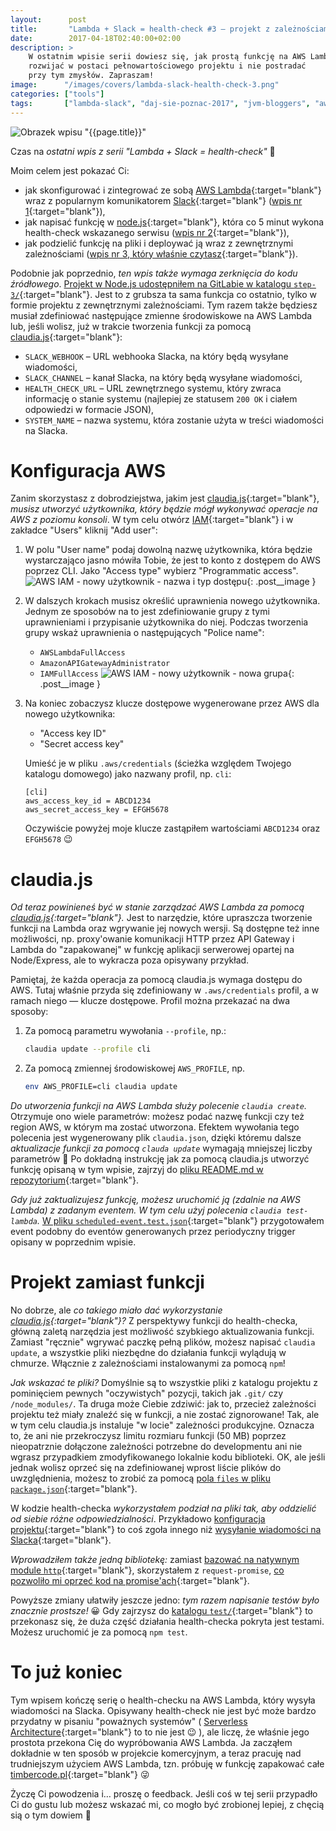 ```yaml
---
layout:      post
title:       "Lambda + Slack = health-check #3 — projekt z zależnościami"
date:        2017-04-18T02:40:00+02:00
description: >
    W ostatnim wpisie serii dowiesz się, jak prostą funkcję na AWS Lambda
    rozwijać w postaci pełnowartościowego projektu i nie postradać
    przy tym zmysłów. Zapraszam!
image:      "/images/covers/lambda-slack-health-check-3.png"
categories: ["tools"]
tags:       ["lambda-slack", "daj-sie-poznac-2017", "jvm-bloggers", "aws", "lambda", "slack", "health-check", "node", "claudia.js"]
---
```


![Obrazek wpisu "{{page.title}}"]( /images/covers/lambda-slack-health-check-3.png )

Czas na *ostatni wpis z serii "Lambda + Slack = health-check"* 🙂

Moim celem jest pokazać Ci:
* jak skonfigurować i zintegrować ze sobą [AWS Lambda]( https://aws.amazon.com/lambda ){:target="blank"}
  wraz z popularnym komunikatorem [Slack]( https://slack.com/ ){:target="blank"}
  ([wpis nr 1]( /blog/2017/03/25/lambda-slack-health-check-1/ ){:target="blank"}),
* jak napisać funkcję w [node.js]( https://nodejs.org/en/ ){:target="blank"},
  która co 5 minut wykona health-check wskazanego serwisu
  ([wpis nr 2]( /blog/2017/04/03/lambda-slack-health-check-2/ ){:target="blank"}),
* jak podzielić funkcję na pliki i deploywać ją wraz z zewnętrznymi
  zależnościami
  ([wpis nr 3, który właśnie czytasz]( /blog/2017/04/18/lambda-slack-health-check-3/ ){:target="blank"}).

Podobnie jak poprzednio, *ten wpis także wymaga zerknięcia do kodu źródłowego*.
[Projekt w Node.js udostępniłem na GitLabie w katalogu `step-3/`]( https://gitlab.com/timbercode/lambda-slack-example/blob/master/step-3/ ){:target="blank"}.
Jest to z grubsza ta sama funkcja co ostatnio, tylko w formie projektu z zewnętrznymi
zależnościami. Tym razem także będziesz musiał zdefiniować następujące zmienne
środowiskowe na AWS Lambda lub, jeśli wolisz, już w trakcie tworzenia funkcji
za pomocą
[claudia.js]( https://claudiajs.com/ ){:target="blank"}:
* `SLACK_WEBHOOK` – URL webhooka Slacka, na który będą wysyłane wiadomości,
* `SLACK_CHANNEL` – kanał Slacka, na który będą wysyłane wiadomości,
* `HEALTH_CHECK_URL` – URL zewnętrznego systemu, który zwraca informację
  o stanie systemu (najlepiej ze statusem `200 OK` i ciałem odpowiedzi
  w formacie JSON),
* `SYSTEM_NAME` – nazwa systemu, która zostanie użyta w treści wiadomości na Slacka.
 
# Konfiguracja AWS

Zanim skorzystasz z dobrodziejstwa, jakim jest 
[claudia.js]( https://claudiajs.com/ ){:target="blank"}, 
*musisz utworzyć
użytkownika, który będzie mógł wykonywać operacje na AWS z poziomu konsoli*.
W tym celu otwórz [IAM]( https://console.aws.amazon.com/iam ){:target="blank"}
i w zakładce "Users" kliknij "Add user":

1. W polu "User name" podaj dowolną nazwę użytkownika, która będzie wystarczająco
   jasno mówiła Tobie, że jest to konto z dostępem do AWS poprzez CLI.
   Jako "Access type" wybierz "Programmatic access".
   ![AWS IAM - nowy użytkownik - nazwa i typ dostępu]( /images/content/lambda-slack-health-check-3/iam-new-user-name-and-access-type.png ){: .post__image }
   
2. W dalszych krokach musisz określić uprawnienia nowego użytkownika.
   Jednym ze sposobów na to jest zdefiniowanie grupy z tymi uprawnieniami
   i przypisanie użytkownika do niej. Podczas tworzenia grupy wskaż uprawnienia
   o następujących "Police name":
   * `AWSLambdaFullAccess`
   * `AmazonAPIGatewayAdministrator`
   * `IAMFullAccess`
   ![AWS IAM - nowy użytkownik - nowa grupa]( /images/content/lambda-slack-health-check-3/iam-new-user-new-group-policies.png ){: .post__image }
  
3. Na koniec zobaczysz klucze dostępowe wygenerowane przez AWS dla nowego użytkownika:
   * "Access key ID"
   * "Secret access key"
   
   Umieść je w pliku `.aws/credentials` (ścieżka względem Twojego katalogu
   domowego) jako nazwany profil, np. `cli`:
    ```
    [cli]
    aws_access_key_id = ABCD1234
    aws_secret_access_key = EFGH5678
    ```
    Oczywiście powyżej moje klucze zastąpiłem wartościami
    `ABCD1234` oraz `EFGH5678` 😉
    
# claudia.js
        
*Od teraz powinieneś być w stanie zarządzać AWS Lambda za pomocą
[claudia.js]( https://claudiajs.com/ ){:target="blank"}.* Jest to
narzędzie, które upraszcza tworzenie funkcji na Lambda
oraz wgrywanie jej nowych wersji. Są dostępne też inne możliwości,
np. proxy'owanie komunikacji HTTP przez API Gateway i Lambda do
"zapakowanej" w funkcję aplikacji serwerowej opartej na
Node/Express, ale to wykracza poza opisywany przykład.

Pamiętaj, że każda operacja za pomocą claudia.js wymaga 
dostępu do AWS. Tutaj właśnie przyda się zdefiniowany
w `.aws/credentials` profil, a w ramach niego — klucze
dostępowe. Profil można przekazać na dwa sposoby:

1. Za pomocą parametru wywołania `--profile`, np.:
    ```bash
    claudia update --profile cli
    ```
2. Za pomocą zmiennej środowiskowej `AWS_PROFILE`, np.
    ```bash
    env AWS_PROFILE=cli claudia update
    ```

*Do utworzenia funkcji na AWS Lambda służy polecenie
`claudia create`.* Otrzymuje ono wiele parametrów: możesz
podać nazwę funkcji czy też region AWS, w którym ma zostać
utworzona. Efektem wywołania tego polecenia jest wygenerowany plik
`claudia.json`, dzięki któremu dalsze *aktualizacje funkcji za pomocą
`clauda update`* wymagają mniejszej liczby parametrów 🙂
Po dokładną instrukcję jak za pomocą claudia.js utworzyć funkcję
opisaną w tym wpisie, zajrzyj do
[pliku README.md w repozytorium]( https://gitlab.com/timbercode/lambda-slack-example/blob/master/step-3/README.md ){:target="blank"}.

*Gdy już zaktualizujesz funkcję, możesz uruchomić ją (zdalnie na AWS Lambda)
z zadanym eventem. W tym celu użyj polecenia `claudia test-lambda`.*
[W pliku `scheduled-event.test.json`]( https://gitlab.com/timbercode/lambda-slack-example/blob/master/step-3/scheduled-event.test.json ){:target="blank"}
przygotowałem event podobny do eventów generowanych przez periodyczny trigger
opisany w poprzednim wpisie.

# Projekt zamiast funkcji

No dobrze, ale *co takiego miało dać wykorzystanie
[claudia.js]( https://claudiajs.com/ ){:target="blank"}?*
Z perspektywy funkcji do health-checka,
główną zaletą narzędzia jest możliwość szybkiego aktualizowania
funkcji. Zamiast "ręcznie" wgrywać paczkę pełną plików, możesz
napisać `claudia update`, a wszystkie pliki niezbędne do działania
funkcji wylądują w chmurze. Włącznie z zależnościami instalowanymi
za pomocą `npm`!

*Jak wskazać te pliki?* Domyślnie są to wszystkie pliki z katalogu
projektu z pominięciem pewnych "oczywistych" pozycji, takich jak
`.git/` czy `/node_modules/`. Ta druga może Ciebie zdziwić:
jak to, przecież zależności projektu też miały znaleźć się w funkcji,
a nie zostać zignorowane! Tak, ale w tym celu claudia.js instaluje
"w locie" zależności produkcyjne. Oznacza to, że ani nie przekroczysz
limitu rozmiaru funkcji (50 MB) poprzez nieopatrznie dołączone zależności
potrzebne do developmentu ani nie wgrasz przypadkiem zmodyfikowanego
lokalnie kodu biblioteki. OK, ale jeśli jednak wolisz oprzeć się
na zdefiniowanej wprost liście plików do uwzględnienia, możesz
to zrobić za pomocą
[pola `files` w pliku `package.json`]( https://gitlab.com/timbercode/lambda-slack-example/blob/master/step-3/package.json#L9 ){:target="blank"}.

W kodzie health-checka *wykorzystałem podział na pliki tak,
aby oddzielić od siebie różne odpowiedzialności*. Przykładowo
[konfiguracja projektu]( https://gitlab.com/timbercode/lambda-slack-example/blob/master/step-3/src/config.js ){:target="blank"}
to coś zgoła innego niż
[wysyłanie wiadomości na Slacka]( https://gitlab.com/timbercode/lambda-slack-example/blob/master/step-3/src/slack.js ){:target="blank"}.

*Wprowadziłem także jedną bibliotekę:* zamiast
[bazować na natywnym module `http`]( https://gitlab.com/timbercode/lambda-slack-example/blob/master/step-2/simple-health-check.lambda.js#L108 ){:target="blank"},
skorzystałem z `request-promise`,
[co pozwoliło mi oprzeć kod na promise'ach]( https://gitlab.com/timbercode/lambda-slack-example/blob/master/step-3/src/httpClient.js#L29 ){:target="blank"}. 

Powyższe zmiany ułatwiły jeszcze jedno:
*tym razem napisanie testów było znacznie prostsze!* 😀
Gdy zajrzysz do
[katalogu `test/`]( https://gitlab.com/timbercode/lambda-slack-example/tree/master/step-3/test ){:target="blank"}
to przekonasz się, że duża część działania health-checka pokryta
jest testami. Możesz uruchomić je za pomocą `npm test`.

# To już koniec

Tym wpisem kończę serię o health-checku na AWS Lambda, który wysyła
wiadomości na Slacka. Opisywany health-check nie jest być może bardzo
przydatny w pisaniu "poważnych systemów" (
[Serverless Architecture]( https://martinfowler.com/articles/serverless.html ){:target="blank"}
to to nie jest 😉
), ale liczę, że właśnie jego prostota przekona Cię do wypróbowania
AWS Lambda. Ja zacząłem dokładnie w ten sposób w projekcie komercyjnym,
a teraz pracuję nad trudniejszym użyciem AWS Lambda, tzn. próbuję
w funkcję zapakować całe [timbercode.pl]( http://timbercode.pl ){:target="blank"} 😜

Życzę Ci powodzenia i… proszę o feedback. Jeśli coś w tej serii przypadło Ci
do gustu lub możesz wskazać mi, co mogło być zrobionej lepiej,
z chęcią sią o tym dowiem 🙂
